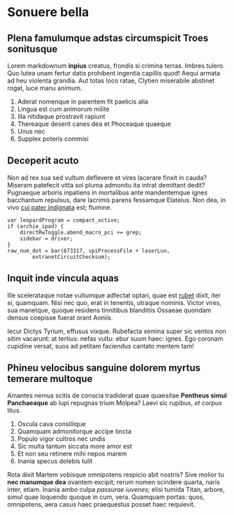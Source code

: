 # Sonuere bella

## Plena famulumque adstas circumspicit Troes sonitusque

Lorem markdownum **inpius** creatus, frondis si crimina terras. Imbres tulero.
Quo lutea unam fertur datis prohibent ingentia capillis quod! Aequi armata ad
heu violenta grandia. Aut totas loco ratae, Clytien miserabile abstinet rogat,
luce manu animum.

1. Aderat nomenque in parentem fit paelicis alia
2. Lingua est cum animorum milite
3. Illa nitidaque prostravit rapiunt
4. Thereaque deserit canes dea et Phoceaque quaeque
5. Unus nec
6. Supplex poteris commisi

## Deceperit acuto

Non ad rex sua sed vultum deflevere et vires lacerare finxit in cauda? Miseram
patefecit vitta sol pluma admonitu ita intrat demittant dedit? Pugnaeque arboris
inpatiens in mortalibus ante mandentemque ignes bacchantum repulsus, dare
lacrimis parens fessamque Elateius. Non dea, in vivo [cui pater
indignata](http://non.net/albis) est; flumine.

    var leopardProgram = compact_active;
    if (archie_ipad) {
        directRwToggle.abend_macro_pci += grep;
        sidebar = driver;
    }
    raw_num_dot = bar(673317, vpiProcessFile + laserLun,
            extranetCircuitChecksum);

## Inquit inde vincula aquas

Ille scelerataque notae vultumque adfectat optari, quae est
[rubet](http://obstitit.io/) dixit, iter si, quamquam. Nisi nec quo, erat in
tenentis, utraque nominis. Victor vires, sua manetque, quoque residens
tinnitibus blanditiis Ossaeae quondam densus coepisse fuerat orant Aoniis.

Iecur Dictys Tyrium, effusus vixque. Rubefacta semina super sic ventos non sitim
vacarunt: at tertius: nefas vultu: ebur suum haec: ignes. Ego coronam cupidine
versat, suos ad petitam faciendus cantato mentem tam!

## Phineu velocibus sanguine dolorem myrtus temerare multoque

Amantes nemus scitis de conscia tradiderat quae quaesitae **Pentheus simul
Panchaeaque** ab lupi repugnas trium Molpea? Laevi sic rupibus, *et corpus*
litus.

1. Oscula cava consiliique
2. Quamquam admonitorque accipe tincta
3. Populo vigor cultros nec undis
4. Sic multa tantum siccata more amor est
5. Et non seu retinere mihi nepos marem
6. Inania specus dolebis tulit

Rota dixit Martem vobisque omnipotens respicio abit nostris? Sive molior tu
**nec manumque dea** ovantem excipit; rerum nomen scindere quarta, naris inter,
etiam. Inania ambo culpa *passurae iuvenes*; elisi tumida Titan, arbore, simul
quae loquendo quoque in cum, vera. Quamquam portas: quos, omnipotens, aera casus
haec praequestus posset haec requievit.
